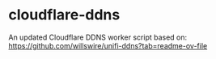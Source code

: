# cloudflare-ddns

An updated Cloudflare DDNS worker script based on: https://github.com/willswire/unifi-ddns?tab=readme-ov-file
